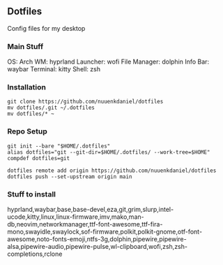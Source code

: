 ## Dotfiles ##
Config files for my desktop

### Main Stuff ###
OS: Arch
WM: hyprland
Launcher: wofi
File Manager: dolphin
Info Bar: waybar
Terminal: kitty
Shell: zsh

### Installation ###
```
git clone https://github.com/nuuenkdaniel/dotfiles
mv dotfiles/.git ~/.dotfiles
mv dotfiles/* ~
```
### Repo Setup ###
```
git init --bare "$HOME/.dotfiles"
alias dotfiles="git --git-dir=$HOME/.dotfiles/ --work-tree=$HOME"
compdef dotfiles=git

dotfiles remote add origin https://github.com/nuuenkdaniel/dotfiles
dotfiles push --set-upstream origin main
```
### Stuff to install ###
hyprland,waybar,base,base-devel,eza,git,grim,slurp,intel-ucode,kitty,linux,linux-firmware,imv,mako,man-db,neovim,networkmanager,ttf-font-awesome,ttf-fira-mono,swayidle,swaylock,sof-firmware,polkit,polkit-gnome,otf-font-awesome,noto-fonts-emoji,ntfs-3g,dolphin,pipewire,pipewire-alsa,pipewire-audio,pipewire-pulse,wl-clipboard,wofi,zsh,zsh-completions,rclone
